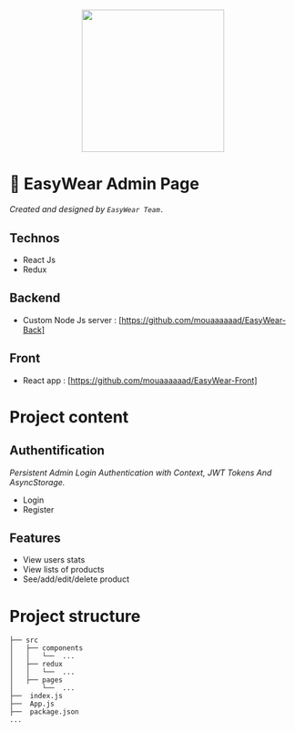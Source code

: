 <h1 align="center">
    <img height="250" src="https://user-images.githubusercontent.com/59204034/207551702-91075834-b2a5-4bb0-ad2f-787872ceff20.png">
</h1>

# 🧣 EasyWear Admin Page
*Created and designed by `EasyWear Team.`*


## Technos
- React Js
- Redux

## Backend
- Custom Node Js server : [https://github.com/mouaaaaaad/EasyWear-Back]

## Front
- React app : [https://github.com/mouaaaaaad/EasyWear-Front]

# Project content

## Authentification 
*Persistent Admin Login Authentication with Context, JWT Tokens And AsyncStorage.*
- Login
- Register

## Features 
- View users stats
- View lists of products
- See/add/edit/delete product

# Project structure

```shell
├── src
│   ├── components
│   │   └──  ...
│   ├── redux
│   │   └──  ...  
│   ├── pages
│       └──  ...
├──  index.js
├──  App.js
├──  package.json
...
```
